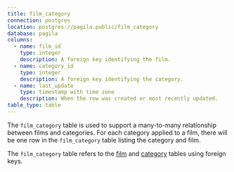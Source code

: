 ```yaml
---
title: film_category
connection: postgres
location: postgres://pagila.public/film_category
database: pagila
columns:
  - name: film_id
    type: integer
    description: A foreign key identifying the film.
  - name: category_id
    type: integer
    description: A foreign key identifying the category.
  - name: last_update
    type: timestamp with time zone
    description: When the row was created or most recently updated.
table_type: table
---
```

The `film_category` table is used to support a many-to-many relationship between films and categories. For each category applied to a film, there will be one row in the `film_category` table listing the category and film.

The `film_category` table refers to the [film](postgres/pagila/film) and [category](postgres/pagila/category) tables using foreign keys.
